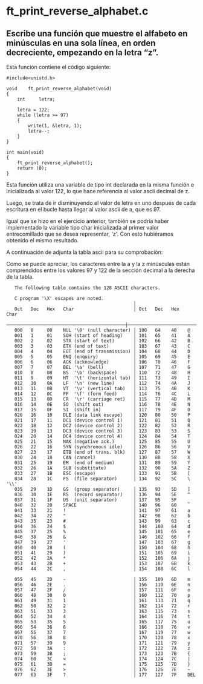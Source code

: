 # ft_print_reverse_alphabet.c

## Escribe una función que muestre el alfabeto en minúsculas en una sola línea, en orden decreciente, empezando en la letra “z”.

Esta función contiene el código siguiente:
```
#include<unistd.h>

void	ft_print_reverse_alphabet(void)
{
	int		letra;

	letra = 122;
	while (letra >= 97)
	{
		write(1, &letra, 1);
		letra--;
	}		
}

int	main(void)
{
	ft_print_reverse_alphabet();
	return (0);
}
```
Esta función utiliza una variable de tipo int declarada en la misma función e inicializada al valor 122, lo que hace referencia al valor ascii decimal de z.

Luego, se trata de ir disminuyendo el valor de letra en uno después de cada escritura en el bucle hasta llegar al valor ascii de a, que es 97.

Igual que se hizo en el ejercicio anterior, también se podría haber
implementado la variable tipo char inicializada al primer valor entrecomillado que se desea representar, 'z'. Con esto hubiéramos obtenido el mismo resultado.

A continuación de adjunta la tabla ascii para su comprobación:

Como se puede apreciar, los caracteres entre la a y la z minúsculas están comprendidos entre los valores 97 y 122 de la sección decimal a la derecha de la tabla.

       The following table contains the 128 ASCII characters.

       C program '\X' escapes are noted.
                                                   │
       Oct   Dec   Hex   Char                      │ Oct   Dec   Hex   Char
       ────────────────────────────────────────────┼───────────────────────────
       000   0     00    NUL '\0' (null character) │ 100   64    40    @
       001   1     01    SOH (start of heading)    │ 101   65    41    A
       002   2     02    STX (start of text)       │ 102   66    42    B
       003   3     03    ETX (end of text)         │ 103   67    43    C
       004   4     04    EOT (end of transmission) │ 104   68    44    D
       005   5     05    ENQ (enquiry)             │ 105   69    45    E
       006   6     06    ACK (acknowledge)         │ 106   70    46    F
       007   7     07    BEL '\a' (bell)           │ 107   71    47    G
       010   8     08    BS  '\b' (backspace)      │ 110   72    48    H
       011   9     09    HT  '\t' (horizontal tab) │ 111   73    49    I
       012   10    0A    LF  '\n' (new line)       │ 112   74    4A    J
       013   11    0B    VT  '\v' (vertical tab)   │ 113   75    4B    K
       014   12    0C    FF  '\f' (form feed)      │ 114   76    4C    L
       015   13    0D    CR  '\r' (carriage ret)   │ 115   77    4D    M
       016   14    0E    SO  (shift out)           │ 116   78    4E    N
       017   15    0F    SI  (shift in)            │ 117   79    4F    O
       020   16    10    DLE (data link escape)    │ 120   80    50    P
       021   17    11    DC1 (device control 1)    │ 121   81    51    Q
       022   18    12    DC2 (device control 2)    │ 122   82    52    R
       023   19    13    DC3 (device control 3)    │ 123   83    53    S
       024   20    14    DC4 (device control 4)    │ 124   84    54    T
       025   21    15    NAK (negative ack.)       │ 125   85    55    U
       026   22    16    SYN (synchronous idle)    │ 126   86    56    V
       027   23    17    ETB (end of trans. blk)   │ 127   87    57    W
       030   24    18    CAN (cancel)              │ 130   88    58    X
       031   25    19    EM  (end of medium)       │ 131   89    59    Y
       032   26    1A    SUB (substitute)          │ 132   90    5A    Z
       033   27    1B    ESC (escape)              │ 133   91    5B    [
       034   28    1C    FS  (file separator)      │ 134   92    5C    \  '\\'
       035   29    1D    GS  (group separator)     │ 135   93    5D    ]
       036   30    1E    RS  (record separator)    │ 136   94    5E    ^
       037   31    1F    US  (unit separator)      │ 137   95    5F    _
       040   32    20    SPACE                     │ 140   96    60    `
       041   33    21    !                         │ 141   97    61    a
       042   34    22    "                         │ 142   98    62    b
       043   35    23    #                         │ 143   99    63    c
       044   36    24    $                         │ 144   100   64    d
       045   37    25    %                         │ 145   101   65    e
       046   38    26    &                         │ 146   102   66    f
       047   39    27    '                         │ 147   103   67    g
       050   40    28    (                         │ 150   104   68    h
       051   41    29    )                         │ 151   105   69    i
       052   42    2A    *                         │ 152   106   6A    j
       053   43    2B    +                         │ 153   107   6B    k
       054   44    2C    ,                         │ 154   108   6C    l

       055   45    2D    -                         │ 155   109   6D    m
       056   46    2E    .                         │ 156   110   6E    n
       057   47    2F    /                         │ 157   111   6F    o
       060   48    30    0                         │ 160   112   70    p
       061   49    31    1                         │ 161   113   71    q
       062   50    32    2                         │ 162   114   72    r
       063   51    33    3                         │ 163   115   73    s
       064   52    34    4                         │ 164   116   74    t
       065   53    35    5                         │ 165   117   75    u
       066   54    36    6                         │ 166   118   76    v
       067   55    37    7                         │ 167   119   77    w
       070   56    38    8                         │ 170   120   78    x
       071   57    39    9                         │ 171   121   79    y
       072   58    3A    :                         │ 172   122   7A    z
       073   59    3B    ;                         │ 173   123   7B    {
       074   60    3C    <                         │ 174   124   7C    |
       075   61    3D    =                         │ 175   125   7D    }
       076   62    3E    >                         │ 176   126   7E    ~
       077   63    3F    ?                         │ 177   127   7F    DEL

